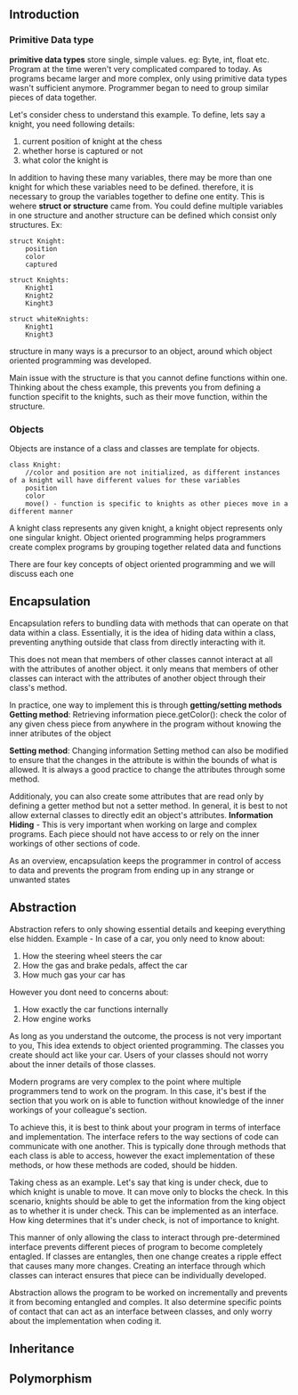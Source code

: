 ## Introduction

### Primitive Data type
**primitive data types** store single, simple values. eg: Byte, int, float etc. Program at the time weren't very complicated compared to today. As programs became larger and more complex, only using primitive data types wasn't sufficient anymore. Programmer began to need to group similar pieces of data together.

Let's consider chess to understand this example. To define, lets say a knight, you need following details:
1. current position of knight at the chess
2. whether horse is captured or not
3. what color the knight is

In addition to having these many variables, there may be more than one knight for which these variables need to be defined. therefore, it is necessary to group the variables together to define one entity. This is wehere **struct or structure** came from. You could define multiple variables in one structure and another structure can be defined which consist only structures. Ex:
```
struct Knight:
    position
    color
    captured

struct Knights:
    Knight1
    Knight2
    Kinght3

struct whiteKnights:
    Knight1
    Knight3
```
structure in many ways is a precursor to an object, around which object oriented programming was developed.

Main issue with the structure is that you cannot define functions within one. Thinking about the chess example, this prevents you from defining a function specifit to the knights, such as their move function, within the structure.

### Objects
Objects are instance of a class and classes are template for objects. 
```
class Knight:
    //color and position are not initialized, as different instances of a knight will have different values for these variables
    position
    color
    move() - function is specific to knights as other pieces move in a different manner
```
A knight class represents any given knight, a knight object represents only one singular knight.
Object oriented programming helps programmers create complex programs by grouping together related data and functions

There are four key concepts of object oriented programming and we will discuss each one

## Encapsulation
Encapsulation refers to bundling data with methods that can operate on that data within a class. Essentially, it is the idea of hiding data within a class, preventing anything outside that class from directly interacting with it.

This does not mean that members of other classes cannot interact at all with the attributes of another object. it only means that members of other classes can interact with the attributes of another object through their class's method.

In practice, one way to implement this is through **getting/setting methods**
**Getting method**: Retrieving information
piece.getColor(): check the color of any given chess piece from anywhere in the program without knowing the inner atributes of the object

**Setting method**: Changing information
Setting method can also be modified to ensure that the changes in the attribute is within the bounds of what is allowed. It is always a good practice to change the attributes through some method.

Additionaly, you can also create some attributes that are read only by defining a getter method but not a setter method. In general, it is best to not allow external classes to directly edit an object's attributes.
**Information Hiding** - This is very important when working on large and complex programs. Each piece should not have access to or rely on the inner workings of other sections of code.

As an overview, encapsulation keeps the programmer in control of access to data and prevents the program from ending up in any strange or unwanted states

## Abstraction
Abstraction refers to only showing essential details and keeping everything else hidden. Example - In case of a car, you only need to know about:
1. How the steering wheel steers the car
2. How the gas and brake pedals, affect the car
3. How much gas your car has

However you dont need to concerns about:
1. How exactly the car functions internally
2. How engine works

As long as you understand the outcome, the process is not very important to you, This idea extends to object oriented programming. The classes you create should act like your car. Users of your classes should not worry about the inner details of those classes.

Modern programs are very complex to the point where multiple programmers tend to work on the program. In this case, it's best if the section that you work on is able to function without knowledge of the inner workings of your colleague's section.

To achieve this, it is best to think about your program in terms of interface and implementation. The interface refers to the way sections of code can communicate with one another. This is typically done through methods that each class is able to access, however the exact implementation of these methods, or how these methods are coded, should be hidden.

Taking chess as an example. Let's say that king is under check, due to which knight is unable to move. It can move only to blocks the check. In this scenario, knights should be able to get the information from the king object as to whether it is under check. This can be implemented as an interface. How king determines that it's under check, is not of importance to knight.

This manner of only allowing the class to interact through pre-determined interface prevents different pieces of program to become completely entagled. If classes are entangles, then one change creates a ripple effect that causes many more changes. Creating an interface through which classes can interact ensures that piece can be individually developed.

Abstraction allows the program to be worked on incrementally and prevents it from becoming entangled and comples. It also determine specific points of contact that can act as an interface between classes, and only worry about the implementation when coding it.

## Inheritance

## Polymorphism
